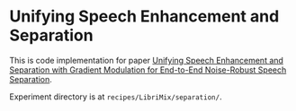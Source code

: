 # Unifying Speech Enhancement and Separation

This is code implementation for paper [Unifying Speech Enhancement and Separation with Gradient Modulation for End-to-End Noise-Robust Speech Separation](https://arxiv.org/abs/2302.11131).

Experiment directory is at `recipes/LibriMix/separation/`.
